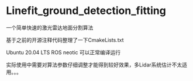 # Linefit_ground_detection_fitting

一个简单快速的激光雷达地面分割算法

基于之前的开源注释代码整理了一下CmakeLists.txt

Ubuntu 20.04 LTS ROS neotic 可以正常编译运行

实际使用中需要对算法参数仔细调整才能得到较好效果，多Lidar系统估计不太适用。。。



